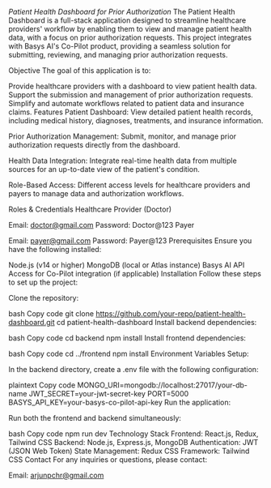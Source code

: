 *Patient Health Dashboard for Prior Authorization*
The Patient Health Dashboard is a full-stack application designed to streamline healthcare providers' workflow by enabling them to view and manage patient health data, with a focus on prior authorization requests. This project integrates with Basys AI's Co-Pilot product, providing a seamless solution for submitting, reviewing, and managing prior authorization requests.

Objective
The goal of this application is to:

Provide healthcare providers with a dashboard to view patient health data.
Support the submission and management of prior authorization requests.
Simplify and automate workflows related to patient data and insurance claims.
Features
Patient Dashboard:
View detailed patient health records, including medical history, diagnoses, treatments, and insurance information.

Prior Authorization Management:
Submit, monitor, and manage prior authorization requests directly from the dashboard.

Health Data Integration:
Integrate real-time health data from multiple sources for an up-to-date view of the patient's condition.

Role-Based Access:
Different access levels for healthcare providers and payers to manage data and authorization workflows.

Roles & Credentials
Healthcare Provider (Doctor)

Email: doctor@gmail.com
Password: Doctor@123
Payer

Email: payer@gmail.com
Password: Payer@123
Prerequisites
Ensure you have the following installed:

Node.js (v14 or higher)
MongoDB (local or Atlas instance)
Basys AI API Access for Co-Pilot integration (if applicable)
Installation
Follow these steps to set up the project:

Clone the repository:

bash
Copy code
git clone https://github.com/your-repo/patient-health-dashboard.git
cd patient-health-dashboard
Install backend dependencies:

bash
Copy code
cd backend
npm install
Install frontend dependencies:

bash
Copy code
cd ../frontend
npm install
Environment Variables Setup:

In the backend directory, create a .env file with the following configuration:

plaintext
Copy code
MONGO_URI=mongodb://localhost:27017/your-db-name
JWT_SECRET=your-jwt-secret-key
PORT=5000
BASYS_API_KEY=your-basys-co-pilot-api-key
Run the application:

Run both the frontend and backend simultaneously:

bash
Copy code
npm run dev
Technology Stack
Frontend: React.js, Redux, Tailwind CSS
Backend: Node.js, Express.js, MongoDB
Authentication: JWT (JSON Web Token)
State Management: Redux
CSS Framework: Tailwind CSS
Contact
For any inquiries or questions, please contact:

Email: arjunpchr@gmail.com
